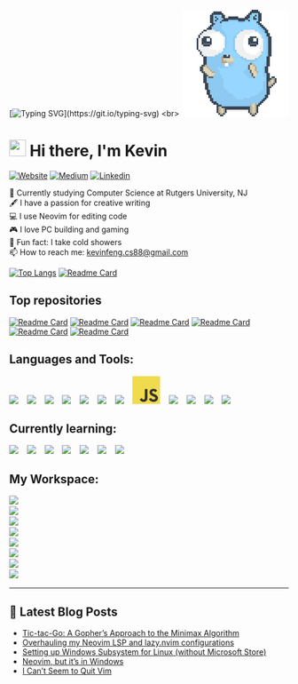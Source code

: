 [![Typing SVG](https://readme-typing-svg.herokuapp.com?font=Courier+new&color=%23808080&size=40&width=550&duration=6969&lines=Welcome+to+my+profile!)](https://git.io/typing-svg)
<br>
![gopher dancing](./dancing-gopher.gif)
# <img src="https://raw.githubusercontent.com/iampavangandhi/iampavangandhi/master/gifs/Hi.gif" height="30px" width="30px"> Hi there, I'm Kevin

[![Website](https://img.shields.io/badge/Website-663399?style=for-the-badge&link=https://github.com/kevinfengcs88/kevinfengcs88)](https://kevinfengcs88.github.io/)
[![Medium](https://img.shields.io/badge/Medium-black?style=for-the-badge&logo=medium&logoColor=white&link=https://medium.com/@kevinfeng-cs88)](https://medium.com/@kevinfeng-cs88)
[![Linkedin](https://img.shields.io/badge/LinkedIn-blue?style=for-the-badge&logo=linkedin&labelColor=blue&link=https://www.linkedin.com/in/kevin-feng-87a174202/)](https://www.linkedin.com/in/kevin-feng-87a174202/)

:school: Currently studying Computer Science at Rutgers University, NJ</br>
:fountain_pen: I have a passion for creative writing</br>
:computer: I use Neovim for editing code</br>
:video_game: I love PC building and gaming</br>
:shower: Fun fact: I take cold showers</br>
:mailbox: How to reach me: <a href="mailto:kevinfeng.cs88@gmail.com">kevinfeng.cs88@gmail.com</a>

[![Top Langs](https://github-readme-stats-kevinfengcs88.vercel.app/api/top-langs/?username=kevinfengcs88&theme=discord_old_blurple&layout=compact&hide=html,jupyter%20notebook,css,shell&hide_border=true&langs_count=6)](https://github.com/anuraghazra/github-readme-stats)
[![Readme Card](https://github-readme-stats-kevinfengcs88.vercel.app/api/pin/?username=kevinfengcs88&repo=kevinfengcs88&theme=discord_old_blurple&hide_border=true)](https://github.com/kevinfengcs88/kevinfengcs88)

## Top repositories

[![Readme Card](https://github-readme-stats-kevinfengcs88.vercel.app/api/pin/?username=kevinfengcs88&repo=wavedash&theme=discord_old_blurple&hide_border=true)](https://github.com/kevinfengcs88/wavedash)
[![Readme Card](https://github-readme-stats-kevinfengcs88.vercel.app/api/pin/?username=kevinfengcs88&repo=emu-bot&theme=discord_old_blurple&hide_border=true)](https://github.com/kevinfengcs88/emu-bot)
[![Readme Card](https://github-readme-stats-kevinfengcs88.vercel.app/api/pin/?username=kevinfengcs88&repo=neovim-config&theme=discord_old_blurple&hide_border=true)](https://github.com/kevinfengcs88/neovim-config)
[![Readme Card](https://github-readme-stats-kevinfengcs88.vercel.app/api/pin/?username=kevinfengcs88&repo=kahoot-monkey&theme=discord_old_blurple&hide_border=true)](https://github.com/kevinfengcs88/kahoot-monkey)
[![Readme Card](https://github-readme-stats-kevinfengcs88.vercel.app/api/pin/?username=kevinfengcs88&repo=morse-learner&theme=discord_old_blurple&hide_border=true)](https://github.com/kevinfengcs88/morse-learner)
[![Readme Card](https://github-readme-stats-kevinfengcs88.vercel.app/api/pin/?username=kevinfengcs88&repo=MonkeyStock&theme=discord_old_blurple&hide_border=true)](https://github.com/kevinfengcs88/MonkeyStock)

## Languages and Tools:
<div>
  <img width=50px src="https://upload.wikimedia.org/wikipedia/commons/thumb/5/5f/Windows_logo_-_2012.svg/2048px-Windows_logo_-_2012.svg.png">&nbsp;&nbsp;&nbsp;
  <img width=50px src="https://cdn-icons-png.flaticon.com/512/518/518713.png">&nbsp;&nbsp;&nbsp;
  <img width=50px src="https://git-scm.com/images/logos/downloads/Git-Icon-1788C.png">&nbsp;&nbsp;&nbsp;
  <img width=50px src="https://upload.wikimedia.org/wikipedia/commons/thumb/3/3a/Neovim-mark.svg/1680px-Neovim-mark.svg.png">&nbsp;&nbsp;&nbsp;
  <img width=50px src="https://upload.wikimedia.org/wikipedia/commons/thumb/c/c3/Python-logo-notext.svg/1869px-Python-logo-notext.svg.png">&nbsp;&nbsp;&nbsp;
  <img width=50px src="https://cdn-icons-png.flaticon.com/512/226/226777.png">&nbsp;&nbsp;&nbsp;
  <img width=50px src="https://upload.wikimedia.org/wikipedia/commons/thumb/c/cf/Lua-Logo.svg/1200px-Lua-Logo.svg.png">&nbsp;&nbsp;&nbsp;
  <img width=50px src="https://raw.githubusercontent.com/github/explore/80688e429a7d4ef2fca1e82350fe8e3517d3494d/topics/javascript/javascript.png">&nbsp;&nbsp;&nbsp;
  <img width=50px src="https://upload.wikimedia.org/wikipedia/commons/thumb/a/a7/React-icon.svg/2300px-React-icon.svg.png">&nbsp;&nbsp;&nbsp;
  <img width=50px src="https://www.docker.com/wp-content/uploads/2022/03/vertical-logo-monochromatic.png">&nbsp;&nbsp;&nbsp;
  <img width=50px src="https://avatars.githubusercontent.com/u/44036562?s=200&v=4">&nbsp;&nbsp;&nbsp;
  <img width=50px src="https://logos-download.com/wp-content/uploads/2016/10/Ansible_logo.png">&nbsp;&nbsp;&nbsp;
</div>

## Currently learning:
<div>
  <img width=50px src="https://upload.wikimedia.org/wikipedia/commons/thumb/3/39/Kubernetes_logo_without_workmark.svg/2109px-Kubernetes_logo_without_workmark.svg.png">&nbsp;&nbsp;&nbsp;
  <img width=50px src="https://static-00.iconduck.com/assets.00/aws-icon-2048x2048-274bm1xi.png">&nbsp;&nbsp;&nbsp;
  <img width=50px src="https://miro.medium.com/v2/resize:fit:1000/0*YISbBYJg5hkJGcQd.png">&nbsp;&nbsp;&nbsp;
  <img width=50px src="https://icons-for-free.com/download-icon-Terraform-1329545833434920628_512.png">&nbsp;&nbsp;&nbsp;
  <img width=50px src="https://wiki.jenkins-ci.org/JENKINS/attachments/2916393/57409617.png">&nbsp;&nbsp;&nbsp;
  <img width=50px src="https://cdn.freebiesupply.com/logos/large/2x/gitlab-logo-png-transparent.png">&nbsp;&nbsp;&nbsp;
  <img width=50px src="https://upload.wikimedia.org/wikipedia/commons/thumb/1/1b/Svelte_Logo.svg/1702px-Svelte_Logo.svg.png">&nbsp;&nbsp;&nbsp;
</div>

## My Workspace:
[<img height=40 src="https://img.shields.io/badge/windows-%230078D6.svg?&style=for-the-badge&logo=windows&logoColor=white">](https://www.microsoft.com/en-us/windows?r=1)</br>
[<img height=40 src="https://img.shields.io/badge/Zen 2-Ryzen%203700X-%23ED1C24?style=for-the-badge&logo=AMD">](https://www.amd.com/en/products/cpu/amd-ryzen-7-3700x)</br>
[<img height=40 src="https://img.shields.io/badge/Corsair-Vengeance RGB PRO 16 GB-%23ffd900?style=for-the-badge&logo=corsair">](https://www.corsair.com/us/en/Categories/Products/Memory/Vengeance-PRO-RGB-Black/p/CMW16GX4M2C3200C16)</br>
[<img height=40 src="https://img.shields.io/badge/RDNA%202-RX%206800-%23ED1C24?style=for-the-badge&logo=AMD">](https://www.amd.com/en/products/graphics/amd-radeon-rx-6800)</br>
[<img height=40 src="https://img.shields.io/badge/ROG%20STRIX-B550--F-%23000000?style=for-the-badge&logo=asus">](https://rog.asus.com/us/motherboards/rog-strix/rog-strix-b550-f-gaming-model/)</br>
[<img height=40 src="https://img.shields.io/badge/Corsair-RM750x-%23ffd900?style=for-the-badge&logo=corsair">](https://www.corsair.com/us/en/Categories/Products/Power-Supply-Units/Power-Supply-Units-Advanced/RMx-Series/p/CP-9020179-NA)</br>
[<img height=40 src="https://img.shields.io/badge/WD__Black-SN750 500 GB-%23000000?style=for-the-badge&logo=westerndigital">](https://www.westerndigital.com/products/internal-drives/wd-black-sn750-nvme-ssd#WDS250G3X0C)</br>
[<img height=40 src="https://img.shields.io/badge/BarraCuda-2%20TB-%236EBE49?style=for-the-badge&logo=seagate">](https://www.seagate.com/products/hard-drives/barracuda-hard-drive/)</br>

---

## 📕 Latest Blog Posts
<!-- BLOG-POST-LIST:START -->
- [Tic-tac-Go: A Gopher’s Approach to the Minimax Algorithm](https://kevinfeng-cs88.medium.com/tic-tac-go-a-gophers-approach-to-the-minimax-algorithm-1cb9433ae3cf?source=rss-952aa1b4a284------2)
- [Overhauling my Neovim LSP and lazy.nvim configurations](https://kevinfeng-cs88.medium.com/overhauling-my-neovim-lsp-and-lazy-nvim-configurations-605eaa908b62?source=rss-952aa1b4a284------2)
- [Setting up Windows Subsystem for Linux &lpar;without Microsoft Store&rpar;](https://medium.com/nerd-for-tech/setting-up-windows-subsystem-for-linux-without-microsoft-store-f85571c1b819?source=rss-952aa1b4a284------2)
- [Neovim, but it’s in Windows](https://medium.com/nerd-for-tech/neovim-but-its-in-windows-f39f181afaf9?source=rss-952aa1b4a284------2)
- [I Can’t Seem to Quit Vim](https://medium.com/nerd-for-tech/i-cant-seem-to-quit-vim-a9dd29e58269?source=rss-952aa1b4a284------2)
<!-- BLOG-POST-LIST:END -->
